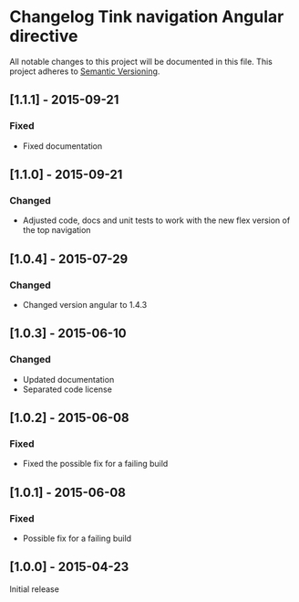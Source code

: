 # Changelog Tink navigation Angular directive

All notable changes to this project will be documented in this file.
This project adheres to [Semantic Versioning](http://semver.org/).

<!--
## [Unreleased] - [unreleased]

### Added
### Changed
### Deprecated
### Removed
### Fixed
### Security
-->


## [1.1.1] - 2015-09-21

### Fixed
- Fixed documentation



## [1.1.0] - 2015-09-21

### Changed
- Adjusted code, docs and unit tests to work with the new flex version of the top navigation



## [1.0.4] - 2015-07-29

### Changed
- Changed version angular to 1.4.3



## [1.0.3] - 2015-06-10

### Changed
- Updated documentation
- Separated code license



## [1.0.2] - 2015-06-08

### Fixed
- Fixed the possible fix for a failing build



## [1.0.1] - 2015-06-08

### Fixed
- Possible fix for a failing build



## [1.0.0] - 2015-04-23

Initial release
